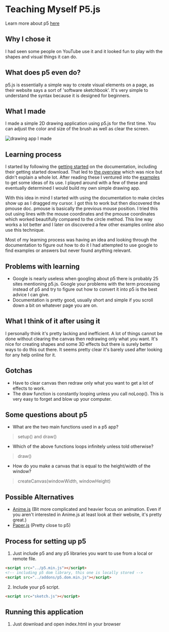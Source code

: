 # Teaching Myself P5.js
Learn more about p5 [here](https://p5js.org/)
## Why I chose it

I had seen some people on YouTube use it and it looked fun to play with the shapes and visual things it can do.

## What does p5 even do?
p5.js is essentially a simple way to create visual elements on a page, as their website says a sort of 'software sketchbook'. It's very simple to understand the syntax because it is designed for beginners.

## What I made
I made a simple 2D drawing application using p5.js for the first time. You can adjust the color and size of the brush as well as clear the screen.

![drawing app I made](https://i.imgur.com/1useksU.png)


## Learning process
I started by following the [getting started](https://p5js.org/get-started/) on the documentation, including their getting started download. That led to [the overview](https://github.com/processing/p5.js/wiki/p5.js-overview) which was nice but didn't explain a whole lot. After reading these I ventured into the [examples](https://p5js.org/examples/) to get some ideas of its use. I played around with a few of these and eventually determined I would build my own simple drawing app.

With this idea in mind I started with using the documentation to make circles show up as I dragged my cursor. I got this to work but then discovered the pmouse doc. pmouse is basically the previous mouse position. I tried this out using lines with the mouse coordinates and the pmouse coordinates which worked beautifully compared to the circle method. This line way works a lot better and I later on discovered a few other examples online also use this technique.

Most of my learning process was having an idea and looking through the documentation to figure out how to do it I had attempted to use google to find examples or answers but never found anything relevant.

## Problems with learning
* Google is nearly useless when googling about p5 there is probably 25 sites mentioning p5.js. Google your problems with the term processing instead of p5 and try to figure out how to convert it into p5 is the best advice I can give.
* Documentation is pretty good, usually short and simple if you scroll down a bit on whatever page you are on.


## What I think of it after using it

I personally think it's pretty lacking and inefficient. A lot of things cannot be done without clearing the canvas then redrawing only what you want. It's nice for creating shapes and some 3D effects but there is surely better ways to do this out there. It seems pretty clear it's barely used after looking for any help online for it.


## Gotchas

* Have to clear canvas then redraw only what you want to get a lot of effects to work.
* The draw function is constantly looping unless you call noLoop(). This is very easy to forget and blow up your computer.

## Some questions about p5
* What are the two main functions used in a p5 app?
> setup() and draw()
* Which of the above functions loops infinitely unless told otherwise?
> draw()
* How do you make a canvas that is equal to the height/width of the window? 
> createCanvas(windowWidth, windowHeight)


## Possible Alternatives
* [Anime.js](http://animejs.com/) (Bit more complicated and heavier focus on animation. Even if you aren't interested in Anime.js at least look at their website, it's pretty great.)
* [Paper.js](http://paperjs.org/) (Pretty close to p5)




## Process for setting up p5
1. Just include p5 and any p5 libraries you want to use from a local or remote file.
```html
<script src="../p5.min.js"></script>
<!-- including p5 dom library, this one is locally stored -->
<script src="../addons/p5.dom.min.js"></script>
```
2. Include your p5 script.
```html
<script src="sketch.js"></script>
```

## Running this application
1. Just download and open index.html in your browser